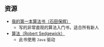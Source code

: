 ## 资源
- [我的第一本算法书（石田保辉）](https://vercel-chi-kohl.vercel.app/lanzouyunapi.php?data=https://cqu-openlib.lanzout.com/iWRPO1xuhxch&redirect=1)  
    - 写的非常直观的算法入门书，适合所有新人  
- [算法（Robert Sedgewick）](https://vercel-chi-kohl.vercel.app/lanzouyunapi.php?data=https://cqu-openlib.lanzout.com/if3vQ1xuii7i&redirect=1)
    - 此书使用 `Java` 驱动